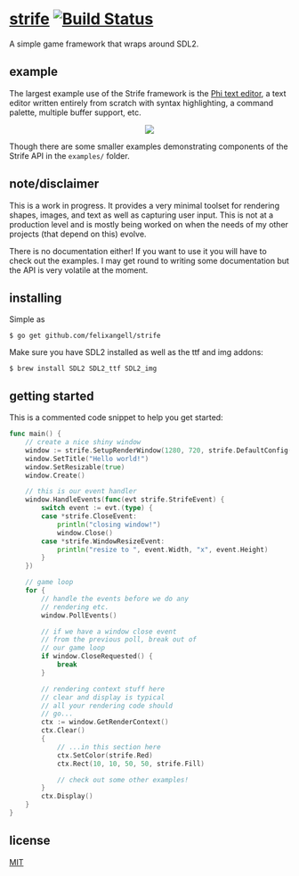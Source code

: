 # [strife](https://strife.felixangell.com) [![Build Status](https://travis-ci.org/felixangell/strife.svg?branch=master)](https://travis-ci.org/felixangell/strife)
A simple game framework that wraps around SDL2.

## example
The largest example use of the Strife framework is the [Phi text editor](//phi.felixangell.com), a text editor written entirely from scratch with syntax highlighting, a command palette, multiple buffer support, etc.

<p align="center"><img src="https://raw.githubusercontent.com/felixangell/phi/master/screenshot.png"></p>

Though there are some smaller examples demonstrating components of the Strife API in the `examples/` folder.

## note/disclaimer
This is a work in progress. It provides a very minimal toolset for rendering shapes, images, and text
as well as capturing user input. This is not at a production level and is mostly being worked on when the
needs of my other projects (that depend on this) evolve.

There is no documentation either! If you want to use it you will have to check out the examples. I may
get round to writing some documentation but the API is very volatile at the moment.

## installing
Simple as

	$ go get github.com/felixangell/strife

Make sure you have SDL2 installed as well as the ttf and img addons:

	$ brew install SDL2 SDL2_ttf SDL2_img

## getting started
This is a commented code snippet to help you get started:

```go
func main() {
	// create a nice shiny window
	window := strife.SetupRenderWindow(1280, 720, strife.DefaultConfig())
	window.SetTitle("Hello world!")
	window.SetResizable(true)
	window.Create()

	// this is our event handler
	window.HandleEvents(func(evt strife.StrifeEvent) {
		switch event := evt.(type) {
		case *strife.CloseEvent:
			println("closing window!")
			window.Close()
		case *strife.WindowResizeEvent:
			println("resize to ", event.Width, "x", event.Height)
		}
	})

	// game loop
	for {
		// handle the events before we do any
		// rendering etc.
		window.PollEvents()

		// if we have a window close event
		// from the previous poll, break out of
		// our game loop
		if window.CloseRequested() {
			break
		}

		// rendering context stuff here
		// clear and display is typical
		// all your rendering code should
		// go...
		ctx := window.GetRenderContext()
		ctx.Clear()
		{
			// ...in this section here
			ctx.SetColor(strife.Red)
			ctx.Rect(10, 10, 50, 50, strife.Fill)

			// check out some other examples!
		}
		ctx.Display()
	}
}
```

## license
[MIT](/LICENSE)
